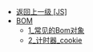 - [返回上一级 [JS]](web前端/JS/)
- [BOM](web前端/JS/BOM/)
  - [1_常见的Bom对象](web前端/JS/BOM/1_常见的Bom对象.md)
  - [2_计时器_cookie](web前端/JS/BOM/2_计时器_cookie.md)
